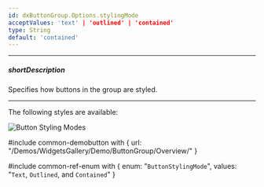```yaml
---
id: dxButtonGroup.Options.stylingMode
acceptValues: 'text' | 'outlined' | 'contained'
type: String
default: 'contained'
---
```

---
##### shortDescription
Specifies how buttons in the group are styled.

---
The following styles are available: 

![Button Styling Modes](Content/images/doc/20_1/UiWidgets/button_stylingMode.png)

#include common-demobutton with {
    url: "/Demos/WidgetsGallery/Demo/ButtonGroup/Overview/"
}

#include common-ref-enum with {
    enum: "`ButtonStylingMode`",
    values: "`Text`, `Outlined`, and `Contained`"
}